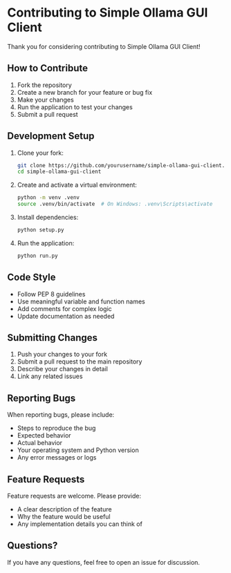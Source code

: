 # Contributing to Simple Ollama GUI Client

Thank you for considering contributing to Simple Ollama GUI Client!

## How to Contribute

1. Fork the repository
2. Create a new branch for your feature or bug fix
3. Make your changes
4. Run the application to test your changes
5. Submit a pull request

## Development Setup

1. Clone your fork:
   ```bash
   git clone https://github.com/yourusername/simple-ollama-gui-client.git
   cd simple-ollama-gui-client
   ```

2. Create and activate a virtual environment:
   ```bash
   python -m venv .venv
   source .venv/bin/activate  # On Windows: .venv\Scripts\activate
   ```

3. Install dependencies:
   ```bash
   python setup.py
   ```

4. Run the application:
   ```bash
   python run.py
   ```

## Code Style

- Follow PEP 8 guidelines
- Use meaningful variable and function names
- Add comments for complex logic
- Update documentation as needed

## Submitting Changes

1. Push your changes to your fork
2. Submit a pull request to the main repository
3. Describe your changes in detail
4. Link any related issues

## Reporting Bugs

When reporting bugs, please include:

- Steps to reproduce the bug
- Expected behavior
- Actual behavior
- Your operating system and Python version
- Any error messages or logs

## Feature Requests

Feature requests are welcome. Please provide:

- A clear description of the feature
- Why the feature would be useful
- Any implementation details you can think of

## Questions?

If you have any questions, feel free to open an issue for discussion. 